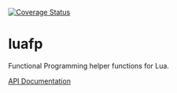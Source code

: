 [![Coverage Status](https://coveralls.io/repos/github/JesterXL/lua-fp/badge.svg)](https://coveralls.io/github/JesterXL/lua-fp)

# luafp
Functional Programming helper functions for Lua.

[API Documentation](https://jesterxl.github.io/luafp/doc/)
